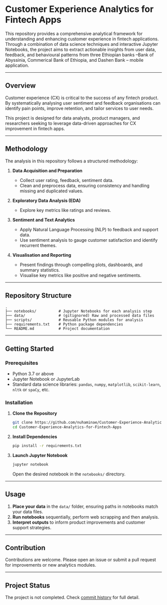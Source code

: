 # Customer Experience Analytics for Fintech Apps

This repository provides a comprehensive analytical framework for understanding and enhancing customer experience in fintech applications. Through a combination of data science techniques and interactive Jupyter Notebooks, the project aims to extract actionable insights from user data, feedback, and behavioural patterns from three Ethiopian banks –Bank of Abyssinia, Commerical Bank of Ethiopia, and Dashen Bank – mobile application. 

---

## Overview

Customer experience (CX) is critical to the success of any fintech product. By systematically analysing user sentiment and feedback organisations can identify pain points, improve retention, and tailor services to user needs.

This project is designed for data analysts, product managers, and researchers seeking to leverage data-driven approaches for CX improvement in fintech apps.

---

## Methodology

The analysis in this repository follows a structured methodology:

1. **Data Acquisition and Preparation**
   - Collect user rating, feedback, sentiment data.
   - Clean and preprocess data, ensuring consistency and handling missing and duplicated values.

2. **Exploratory Data Analysis (EDA)**
   - Explore key metrics like ratings and reviews.

3. **Sentiment and Text Analytics**
   - Apply Natural Language Processing (NLP) to feedback and support data.
   - Use sentiment analysis to gauge customer satisfaction and identify recurrent themes.

4. **Visualisation and Reporting**
   - Present findings through compelling plots, dashboards, and summary statistics.
   - Visualise key metrics like positive and negative sentiments. 

---

## Repository Structure

```
.
├── notebooks/          # Jupyter Notebooks for each analysis step
├── data/               # (gitignored) Raw and processed data files
├── scripts/            # Reusable Python modules for analysis
├── requirements.txt    # Python package dependencies
└── README.md           # Project documentation
```

---

## Getting Started

### Prerequisites

- Python 3.7 or above
- Jupyter Notebook or JupyterLab
- Standard data science libraries: `pandas`, `numpy`, `matplotlib`, `scikit-learn`, `nltk` or `spaCy`, etc.

### Installation

1. **Clone the Repository**
   ```bash
   git clone https://github.com/nuhaminae/Customer-Experience-Analytics-for-Fintech-Apps.git
   cd Customer-Experience-Analytics-for-Fintech-Apps
   ```

2. **Install Dependencies**
   ```bash
   pip install -r requirements.txt
   ```

3. **Launch Jupyter Notebook**
   ```bash
   jupyter notebook
   ```
   Open the desired notebook in the `notebooks/` directory.

---

## Usage

1. **Place your data** in the `data/` folder, ensuring paths in notebooks match your data files.
2. **Run notebooks** sequentially, perform web scrapping and then analysis.
3. **Interpret outputs** to inform product improvements and customer support strategies.

---

## Contribution

Contributions are welcome. Please open an issue or submit a pull request for improvements or new analytics modules.

---

## Project Status
The project is not completed. Check [commit history](https://github.com/nuhaminae/Customer-Experience-Analytics-for-Fintech-Apps/commits/main/) for full detail.